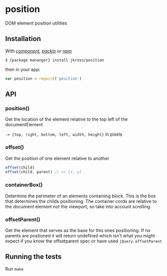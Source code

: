 # position

DOM element position utilities

## Installation

_With [component](//github.com/component/component), [packin](//github.com/jkroso/packin) or [npm](//github.com/isaacs/npm)_

    $ {package mananger} install jkroso/position

then in your app:

```js
var position = require('position')
```

## API

### position()

  Get the location of the element relative to the top left of the documentElement
  
  `-> {top, right, bottom, left, width, height}` in pixels

### offset()

  Get the position of one element relative to another
  
```js
offset(child)
offset(child, parent) // => {x, y}
```

### containerBox()

  Determine the perimeter of an elements containing block. This is the box that
  determines the childs positioning. The container cords are relative to the 
  document element not the viewport; so take into account scrolling.

### offsetParent()

  Get the element that serves as the base for this ones positioning.
  If no parents are postioned it will return undefined which isn't 
  what you might expect if you know the offsetparent spec or have 
  used `jQuery.offsetParent`

## Running the tests

  Run `make`